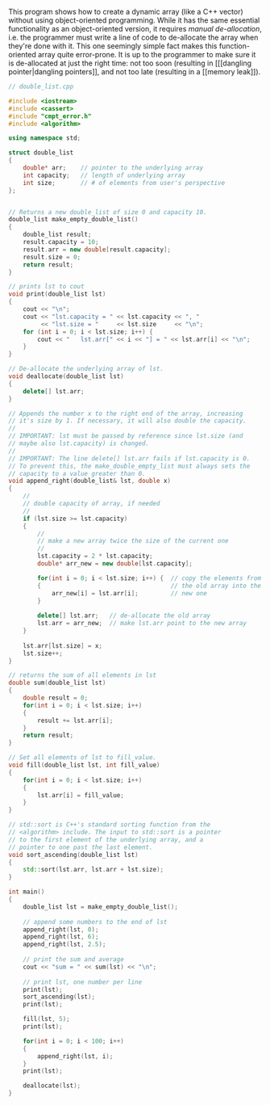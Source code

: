 This program shows how to create a dynamic array (like a C++ vector) without using object-oriented programming. While it has the same essential functionality as an object-oriented version, it requires *manual de-allocation*, i.e. the programmer must write a line of code to de-allocate the array when they're done with it. This one seemingly simple fact makes this function-oriented array quite error-prone. It is up to the programmer to make sure it is de-allocated at just the right time: not too soon (resulting in [[[dangling pointer|dangling pointers]], and not too late (resulting in a [[memory leak]]).

```cpp
// double_list.cpp

#include <iostream>
#include <cassert>
#include "cmpt_error.h"
#include <algorithm>

using namespace std;

struct double_list 
{
    double* arr;    // pointer to the underlying array
    int capacity;   // length of underlying array
    int size;       // # of elements from user's perspective
};


// Returns a new double_list of size 0 and capacity 10.
double_list make_empty_double_list() 
{
    double_list result;
    result.capacity = 10;
    result.arr = new double[result.capacity];
    result.size = 0;
    return result;
}

// prints lst to cout
void print(double_list lst) 
{
    cout << "\n";
    cout << "lst.capacity = " << lst.capacity << ", "
         << "lst.size = "     << lst.size     << "\n";
    for (int i = 0; i < lst.size; i++) {
        cout << "   lst.arr[" << i << "] = " << lst.arr[i] << "\n";
    }
}

// De-allocate the underlying array of lst.
void deallocate(double_list lst) 
{
    delete[] lst.arr;
}

// Appends the number x to the right end of the array, increasing 
// it's size by 1. If necessary, it will also double the capacity.
//
// IMPORTANT: lst must be passed by reference since lst.size (and 
// maybe also lst.capacity) is changed. 
//
// IMPORTANT: The line delete[] lst.arr fails if lst.capacity is 0. 
// To prevent this, the make_double_empty_list must always sets the 
// capacity to a value greater than 0.
void append_right(double_list& lst, double x) 
{
    //
    // double capacity of array, if needed
    //
    if (lst.size >= lst.capacity) 
    {
        //
        // make a new array twice the size of the current one
        //
        lst.capacity = 2 * lst.capacity;
        double* arr_new = new double[lst.capacity]; 

        for(int i = 0; i < lst.size; i++) {  // copy the elements from 
        {                                    // the old array into the
            arr_new[i] = lst.arr[i];         // new one
        }                                    
       
        delete[] lst.arr;   // de-allocate the old array
        lst.arr = arr_new;  // make lst.arr point to the new array
    }
    
    lst.arr[lst.size] = x;
    lst.size++;
}

// returns the sum of all elements in lst
double sum(double_list lst) 
{
    double result = 0;
    for(int i = 0; i < lst.size; i++) 
    {
        result += lst.arr[i];
    }
    return result;
}

// Set all elements of lst to fill_value.
void fill(double_list lst, int fill_value) 
{
    for(int i = 0; i < lst.size; i++) 
    {
        lst.arr[i] = fill_value;
    }
}

// std::sort is C++'s standard sorting function from the 
// <algorithm> include. The input to std::sort is a pointer 
// to the first element of the underlying array, and a 
// pointer to one past the last element.
void sort_ascending(double_list lst) 
{
    std::sort(lst.arr, lst.arr + lst.size);
}

int main() 
{
    double_list lst = make_empty_double_list();
    
    // append some numbers to the end of lst
    append_right(lst, 0);
    append_right(lst, 6);
    append_right(lst, 2.5);
    
    // print the sum and average
    cout << "sum = " << sum(lst) << "\n";
    
    // print lst, one number per line
    print(lst);
    sort_ascending(lst);
    print(lst);

    fill(lst, 5);
    print(lst);

    for(int i = 0; i < 100; i++) 
    {
        append_right(lst, i);
    }
    print(lst);

    deallocate(lst);
}
```